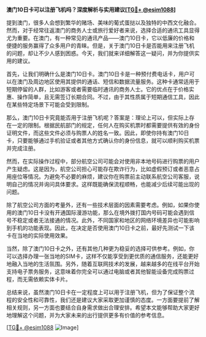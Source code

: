 **澳门10日卡可以注册飞机吗？深度解析与实用建议[[TG💪+ @esim1088](https://t.me/s/esim1088)]**

提到澳门，很多人会想到繁华的赌场、美味的葡式蛋挞以及独特的中西文化融合。然而，对于经常往返澳门的商务人士或旅行爱好者来说，选择合适的通讯工具显得尤为重要。在澳门，有一种常见的通讯产品——澳门10日卡，它以低廉的价格和便捷的服务赢得了众多用户的青睐。但是，关于澳门10日卡是否能用来注册飞机的问题，却让不少人感到困惑。今天，我们就来详细解答这一疑问，并为你提供实用的建议。

首先，让我们明确什么是澳门10日卡。澳门10日卡是一种预付费电话卡，用户可以在澳门及周边地区使用其提供的通话、短信和数据流量服务。这种卡通常适用于短期停留的人群，比如游客或者需要临时通讯的商务人士。它的优点在于价格实惠、操作简单，且无需签订长期合同。不过，由于其性质属于短期通信工具，因此在某些特定场景下可能会受到限制。

那么，澳门10日卡究竟能否用于注册飞机呢？答案是：理论上可以，但实际上存在一定的限制。根据民航部门的规定，任何人在购买机票时都需要提供有效的身份证明文件，而这些文件必须与购票人的姓名一致。因此，即使你持有澳门10日卡，只要能够通过手机验证或者其他方式确认你的身份信息，就可以顺利购买机票并完成注册。

然而，在实际操作过程中，部分航空公司可能会对使用非本地号码进行购票的用户产生疑虑。这是因为，航空公司担心可能存在欺诈行为，比如虚假预订或者恶意占用座位等情况。为避免不必要的麻烦，建议你在购票前主动联系航空公司客服，说明自己的情况并询问具体要求。这样既能确保流程顺畅，也能减少后续可能出现的问题。

除了航空公司方面的考量外，还有一些技术层面的因素需要考虑。例如，如果你使用的澳门10日卡没有开通国际漫游功能，那么在境外拨打国内号码可能会遇到信号不稳定或者无法接通的情况。此外，不同国家和地区的网络环境差异也可能影响到手机的功能表现。因此，在决定是否使用澳门10日卡之前，最好先测试一下该卡在当地的实际使用效果。

当然，除了澳门10日卡之外，还有其他几种更为稳妥的选择可供参考。例如，你可以选择办理一张当地的SIM卡，这样不仅能享受到更优质的通信服务，还能更好地融入当地的生活氛围。另外，随着互联网技术的发展，越来越多的在线平台开始支持电子票务服务，这意味着你完全可以通过电脑或者其他智能设备完成购票过程，而无需依赖实体卡片。

总结来说，虽然澳门10日卡在一定程度上可以用于注册飞机，但为了保证整个流程的安全性和可靠性，我们还是建议大家采取更加谨慎的态度。一方面要提前了解相关规则，另一方面也要结合自身需求做出合理安排。希望本文能够帮助大家更好地理解这个问题，并为大家未来的出行提供更多有价值的参考信息。

[[TG💪+ @esim1088](https://t.me/s/esim1088) ![Image](https://i.postimg.cc/4NQfJmqS/Snipaste-2025-05-13-00-14-12.png)]